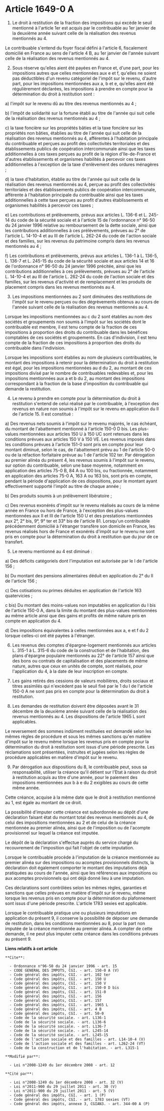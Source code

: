 # Article 1649-0 A

1. Le droit à restitution de la fraction des impositions qui excède le seuil mentionné à l'article 1er est acquis par le
contribuable au 1er janvier de la deuxième année suivant celle de la réalisation des revenus mentionnés au 4. 

Le contribuable s'entend du foyer fiscal défini à l'article 6, fiscalement domicilié en France au sens de l'article 4 B, au
1er janvier de l'année suivant celle de la réalisation des revenus mentionnés au 4. 

2. Sous réserve qu'elles aient été payées en France et, d'une part, pour les impositions autres que celles mentionnées aux e
et f, qu'elles ne soient pas déductibles d'un revenu catégoriel de l'impôt sur le revenu, d'autre part, pour les impositions
mentionnées aux a, b et e, qu'elles aient été régulièrement déclarées, les impositions à prendre en compte pour la
détermination du droit à restitution sont : 

a) l'impôt sur le revenu dû au titre des revenus mentionnés au 4 ; 

b) l'impôt de solidarité sur la fortune établi au titre de l'année qui suit celle de la réalisation des revenus mentionnés au
4 ; 

c) la taxe foncière sur les propriétés bâties et la taxe foncière sur les propriétés non bâties, établies au titre de l'année
qui suit celle de la réalisation des revenus mentionnés au 4, afférentes à l'habitation principale du contribuable et perçues
au profit des collectivités territoriales et des établissements publics de coopération intercommunale ainsi que les taxes
additionnelles à ces taxes perçues au profit de la région d'Ile-de-France et d'autres établissements et organismes habilités
à percevoir ces taxes additionnelles à l'exception de la taxe d'enlèvement des ordures ménagères ; 

d) la taxe d'habitation, établie au titre de l'année qui suit celle de la réalisation des revenus mentionnés au 4, perçue au
profit des collectivités territoriales et des établissements publics de coopération intercommunale, afférente à l'habitation
principale du contribuable ainsi que les taxes additionnelles à cette taxe perçues au profit d'autres établissements et
organismes habilités à percevoir ces taxes ; 

e) Les contributions et prélèvements, prévus aux articles L. 136-6 et L. 245-14 du code de la sécurité sociale et à l'article
15 de l'ordonnance n° 96-50 du 24 janvier 1996 relative au remboursement de la dette sociale, ainsi que les contributions
additionnelles à ces prélèvements, prévues au 2° de l'article L. 14-10-4 et au III de l'article L. 262-24 du code de l'action
sociale et des familles, sur les revenus du patrimoine compris dans les revenus mentionnés au 4 ; 

f) Les contributions et prélèvements, prévus aux articles L. 136-1 à L. 136-5, 
L. 136-7 et L. 245-15 du code de la sécurité sociale et aux articles 14 et 16 de l'ordonnance n° 96-50 du 24 janvier 1996
précitée, ainsi que les contributions additionnelles à ces prélèvements, prévues au 2° de l'article L. 14-10-4 et au III de
l'article L. 262-24 du code de l'action sociale et des familles, sur les revenus d'activité et de remplacement et les
produits de placement compris dans les revenus mentionnés au 4. 

3. Les impositions mentionnées au 2 sont diminuées des restitutions de l'impôt sur le revenu perçues ou des dégrèvements
obtenus au cours de l'année suivant celle de la réalisation des revenus mentionnés au 4. 

Lorsque les impositions mentionnées au c du 2 sont établies au nom des sociétés et groupements non soumis à l'impôt sur les
sociétés dont le contribuable est membre, il est tenu compte de la fraction de ces impositions à proportion des droits du
contribuable dans les bénéfices comptables de ces sociétés et groupements. En cas d'indivision, il est tenu compte de la
fraction de ces impositions à proportion des droits du contribuable dans l'indivision. 

Lorsque les impositions sont établies au nom de plusieurs contribuables, le montant des impositions à retenir pour la
détermination du droit à restitution est égal, pour les impositions mentionnées au d du 2, au montant de ces impositions
divisé par le nombre de contribuables redevables et, pour les impositions mentionnées aux a et b du 2, au montant des
impositions correspondant à la fraction de la base d'imposition du contribuable qui demande la restitution. 

4. Le revenu à prendre en compte pour la détermination du droit à restitution s'entend de celui réalisé par le contribuable,
à l'exception des revenus en nature non soumis à l'impôt sur le revenu en application du II de l'article 15. Il est
constitué : 

a) Des revenus nets soumis à l'impôt sur le revenu majorés, le cas échéant, du montant de l'abattement mentionné à l'article
150-0 D bis. Les plus-values mentionnées aux articles 150 U à 150 UC sont retenues dans les conditions prévues aux articles
150 V à 150 VE. Les revenus imposés dans les conditions prévues à l'article 151-0 sont pris en compte pour leur montant
diminué, selon le cas, de l'abattement prévu au 1 de l'article 50-0 ou de la réfaction forfaitaire prévue au 1 de l'article
102 ter. Par dérogation au premier alinéa du présent 4, les revenus soumis à l'impôt sur le revenu, sur option du
contribuable, selon une base moyenne, notamment en application des articles 75-0 B, 84 A ou 100 bis, ou fractionnée,
notamment en application des articles 75-0 A, 163 A ou 163 bis, sont pris en compte, pendant la période d'application de ces
dispositions, pour le montant ayant effectivement supporté l'impôt au titre de chaque année ; 

b) Des produits soumis à un prélèvement libératoire ; 

c) Des revenus exonérés d'impôt sur le revenu réalisés au cours de la même année en France ou hors de France, à l'exception
des plus-values mentionnées aux II et III de l'article 150 U et des prestations mentionnées aux 2°, 2° bis, 9°, 9° ter et 33°
bis de l'article 81. Lorsqu'un contribuable précédemment domicilié à l'étranger transfère son domicile en France, les revenus
réalisés hors de France et exonérés d'impôt sur le revenu ne sont pris en compte pour la détermination du droit à restitution
que du jour de ce transfert. 

5. Le revenu mentionné au 4 est diminué : 

a) Des déficits catégoriels dont l'imputation est autorisée par le I de l'article 156 ; 

b) Du montant des pensions alimentaires déduit en application du 2° du II de l'article 156 ; 

c) Des cotisations ou primes déduites en application de l'article 163 quatervicies ; 

c bis) Du montant des moins-values non imputables en application du I bis de l'article 150-0 A, dans la limite du montant des
plus-values mentionnées au même article ainsi que des gains et profits de même nature pris en compte en application du 4. 

d) Des impositions équivalentes à celles mentionnées aux a, e et f du 2 lorsque celles-ci ont été payées à l'étranger. 

6. Les revenus des comptes d'épargne-logement mentionnés aux articles L. 315-1 à L. 315-6 du code de la construction et de
l'habitation, des plans d'épargne populaire mentionnés au 22° de l'article 157 ainsi que des bons ou contrats de
capitalisation et des placements de même nature, autres que ceux en unités de compte, sont réalisés, pour l'application du 4,
à la date de leur inscription en compte. 

7. Les gains retirés des cessions de valeurs mobilières, droits sociaux et titres assimilés qui n'excèdent pas le seuil fixé
par le 1 du I de l'article 150-0 A ne sont pas pris en compte pour la détermination du droit à restitution. 

8. Les demandes de restitution doivent être déposées avant le 31 décembre de la deuxième année suivant celle de la
réalisation des revenus mentionnés au 4. Les dispositions de l'article 1965 L sont applicables. 

Le reversement des sommes indûment restituées est demandé selon les mêmes règles de procédure et sous les mêmes sanctions
qu'en matière d'impôt sur le revenu même lorsque les revenus pris en compte pour la détermination du droit à restitution sont
issus d'une période prescrite. Les réclamations sont présentées, instruites et jugées selon les règles de procédure
applicables en matière d'impôt sur le revenu.

9. Par dérogation aux dispositions du 8, le contribuable peut, sous sa responsabilité, utiliser la créance qu'il détient sur
l'Etat à raison du droit à restitution acquis au titre d'une année, pour le paiement des impositions mentionnées aux b à e du
2 exigibles au cours de cette même année.

Cette créance, acquise à la même date que le droit à restitution mentionné au 1, est égale au montant de ce droit.

La possibilité d'imputer cette créance est subordonnée au dépôt d'une déclaration faisant état du montant total des revenus
mentionnés au 4, de celui des impositions mentionnées au 2 et de celui de la créance mentionnée au premier alinéa, ainsi que
de l'imposition ou de l'acompte provisionnel sur lequel la créance est imputée.

Le dépôt de la déclaration s'effectue auprès du service chargé du recouvrement de l'imposition qui fait l'objet de cette
imputation.

Lorsque le contribuable procède à l'imputation de la créance mentionnée au premier alinéa sur des impositions ou acomptes
provisionnels distincts, la déclaration doit également comporter le montant des imputations déjà pratiquées au cours de
l'année, ainsi que les références aux impositions ou aux acomptes provisionnels qui ont déjà donné lieu à une imputation.

Ces déclarations sont contrôlées selon les mêmes règles, garanties et sanctions que celles prévues en matière d'impôt sur le
revenu, même lorsque les revenus pris en compte pour la détermination du plafonnement sont issus d'une période prescrite.
L'article 1783 sexies est applicable.

Lorsque le contribuable pratique une ou plusieurs imputations en application du présent 9, il conserve la possibilité de
déposer une demande de restitution, dans les conditions mentionnées au 8, pour la part non imputée de la créance mentionnée
au premier alinéa. A compter de cette demande, il ne peut plus imputer cette créance dans les conditions prévues au présent
9.

**Liens relatifs à cet article**

	**Cite**:

	  - Ordonnance n°96-50 du 24 janvier 1996 - art. 15
	  - CODE GENERAL DES IMPOTS, CGI. - art. 150-0 A (V)
	  - Code général des impôts, CGI. - art. 102 ter
	  - Code général des impôts, CGI. - art. 150 U
	  - Code général des impôts, CGI. - art. 150 V
	  - Code général des impôts, CGI. - art. 150-0 D bis
	  - Code général des impôts, CGI. - art. 151-0
	  - Code général des impôts, CGI. - art. 156
	  - Code général des impôts, CGI. - art. 157
	  - Code général des impôts, CGI. - art. 1965 L
	  - Code général des impôts, CGI. - art. 4 B
	  - Code général des impôts, CGI. - art. 50-0
	  - Code de la sécurité sociale. - art. L136-1
	  - Code de la sécurité sociale. - art. L136-6
	  - Code de la sécurité sociale. - art. L136-7
	  - Code de la sécurité sociale. - art. L245-14
	  - Code de la sécurité sociale. - art. L245-15
	  - Code de l'action sociale et des familles - art. L14-10-4 (V)
	  - Code de l'action sociale et des familles - art. L262-24 (VT)
	  - Code de la construction et de l'habitation. - art. L315-1

	**Modifié par**:

	  - Loi n°2008-1249 du 1er décembre 2008 - art. 12

	**Cité par**:

	  - Loi n°2008-1249 du 1er décembre 2008 - art. 32 (V)
	  - Loi n°2011-900 du 29 juillet 2011 - art. 30 (V)
	  - Loi n°2011-900 du 29 juillet 2011 - art. 5 (V)
	  - Code général des impôts, CGI. - art. 1 (P)
	  - Code général des impôts, CGI. - art. 1783 sexies (VT)
	  - Code général des impôts, annexe 3, CGIAN3. - art. 344-00 A (P)
